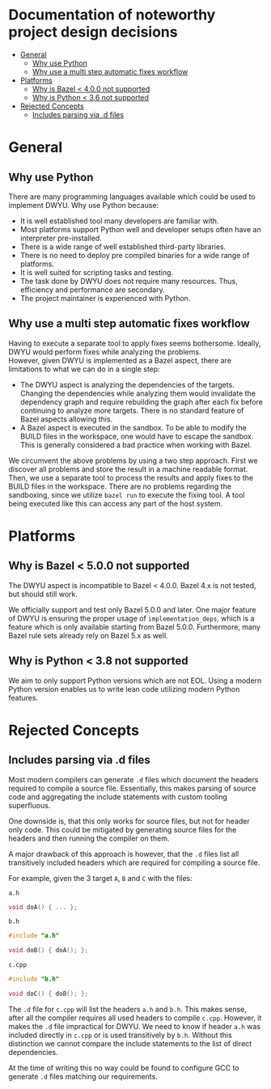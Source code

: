 # Documentation of noteworthy project design decisions <!-- omit in toc -->

- [General](#general)
  - [Why use Python](#why-use-python)
  - [Why use a multi step automatic fixes workflow](#why-use-a-multi-step-automatic-fixes-workflow)
- [Platforms](#platforms)
  - [Why is Bazel \< 4.0.0 not supported](#why-is-bazel--400-not-supported)
  - [Why is Python \< 3.6 not supported](#why-is-python--36-not-supported)
- [Rejected Concepts](#rejected-concepts)
  - [Includes parsing via .d files](#includes-parsing-via-d-files)

# General

## Why use Python

There are many programming languages available which could be used to implement DWYU. Why use Python because:

- It is well established tool many developers are familiar with.
- Most platforms support Python well and developer setups often have an interpreter pre-installed.
- There is a wide range of well established third-party libraries.
- There is no need to deploy pre compiled binaries for a wide range of platforms.
- It is well suited for scripting tasks and testing.
- The task done by DWYU does not require many resources. Thus, efficiency and performance are secondary.
- The project maintainer is experienced with Python.

## Why use a multi step automatic fixes workflow

Having to execute a separate tool to apply fixes seems bothersome. Ideally, DWYU would perform fixes
while analyzing the problems.<br/>
However, given DWYU is implemented as a Bazel aspect, there are limitations to what we can do in a single step:

- The DWYU aspect is analyzing the dependencies of the targets. Changing the dependencies while analyzing them would
  invalidate the dependency graph and require rebuilding the graph after each fix before continuing to
  analyze more targets. There is no standard feature of Bazel aspects allowing this.
- A Bazel aspect is executed in the sandbox. To be able to modify the BUILD files in the workspace, one would have to
  escape the sandbox. This is generally considered a bad practice when working with Bazel.

We circumvent the above problems by using a two step approach. First we discover all problems and store the result in
a machine readable format. Then, we use a separate tool to process the results and apply fixes to the BUILD files in
the workspace. There are no problems regarding the sandboxing, since we utilize `bazel run` to execute the fixing tool.
A tool being executed like this can access any part of the host system.

# Platforms

## Why is Bazel \< 5.0.0 not supported

The DWYU aspect is incompatible to Bazel \< 4.0.0.
Bazel 4.x is not tested, but should still work.

We officially support and test only Bazel 5.0.0 and later.
One major feature of DWYU is ensuring the proper usage of `implementation_deps`, which is a feature which is only
available starting from Bazel 5.0.0.
Furthermore, many Bazel rule sets already rely on Bazel 5.x as well.

## Why is Python \< 3.8 not supported

We aim to only support Python versions which are not EOL.
Using a modern Python version enables us to write lean code utilizing modern Python features.

# Rejected Concepts

## Includes parsing via .d files

Most modern compilers can generate `.d` files which document the headers required to compile a source file.
Essentially, this makes parsing of source code and aggregating the include statements with custom tooling superfluous.

One downside is, that this only works for source files, but not for header only code.
This could be mitigated by generating source files for the headers and then running the compiler on them.

A major drawback of this approach is however, that the `.d` files list all transitively included headers which are
required for compiling a source file.

For example, given the 3 target `A`, `B` and `C` with the files:

`a.h`

```c++
void doA() { ... };
```

`b.h`

```c++
#include "a.h"

void doB() { doA(); };
```

`c.cpp`

```c++
#include "b.h"

void doC() { doB(); };
```

The `.d` file for `c.cpp` will list the headers `a.h` and `b.h`.
This makes sense, after all the compiler requires all used headers to compile `c.cpp`.
However, it makes the `.d` file impractical for DWYU.
We need to know if header `a.h` was included directly in `c.cpp` or is used transitively by `b.h`.
Without this distinction we cannot compare the include statements to the list of direct dependencies.

At the time of writing this no way could be found to configure GCC to generate `.d` files matching our requirements.
